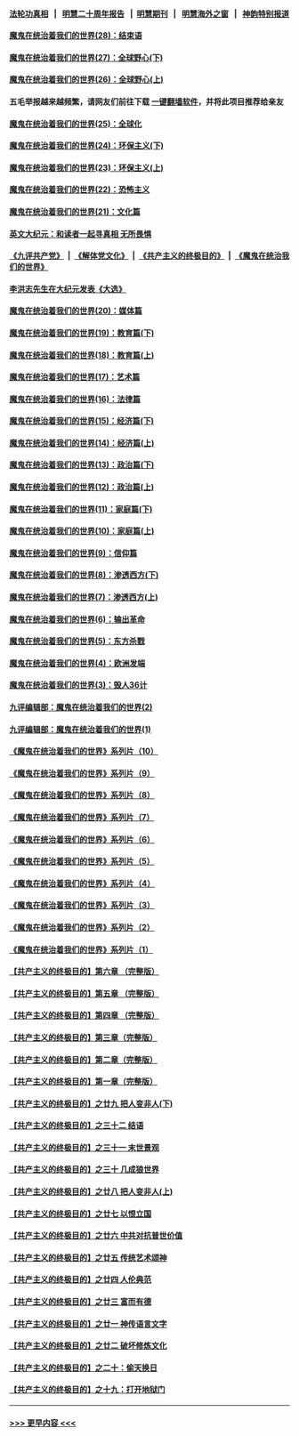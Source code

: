 #### [法轮功真相](https://github.com/gfw-breaker/truth/blob/master/README.md?t=0) &nbsp;&nbsp;|&nbsp;&nbsp; [明慧二十周年报告](https://github.com/gfw-breaker/mh-reports/blob/master/README.md?t=0) &nbsp;&nbsp;|&nbsp;&nbsp;[明慧期刊](https://github.com/gfw-breaker/mh-qikan) &nbsp;&nbsp;|&nbsp;&nbsp; [明慧海外之窗](https://github.com/gfw-breaker/mh-news/blob/master/README.md?t=0) &nbsp;&nbsp;|&nbsp;&nbsp; [神韵特别报道](https://github.com/gfw-breaker/mh-news/blob/master/shenyun.md?t=0)
#### [魔鬼在统治着我们的世界(28)：结束语](../pages/nsc422/n10936246.md?t=07211101) 
#### [魔鬼在统治着我们的世界(27)：全球野心(下)](../pages/nsc422/n10928319.md?t=07211101) 
#### [魔鬼在统治着我们的世界(26)：全球野心(上)](../pages/nsc422/n10900318.md?t=07211101) 
#### 五毛举报越来越频繁，请网友们前往下载 [一键翻墙软件](https://github.com/gfw-breaker/ssr-accounts)，并将此项目推荐给亲友
#### [魔鬼在统治着我们的世界(25)：全球化](../pages/nsc422/n10788205.md?t=07211101) 
#### [魔鬼在统治着我们的世界(24)：环保主义(下)](../pages/nsc422/n10695307.md?t=07211101) 
#### [魔鬼在统治着我们的世界(23)：环保主义(上)](../pages/nsc422/n10688613.md?t=07211101) 
#### [魔鬼在统治着我们的世界(22)：恐怖主义](../pages/nsc422/n10614727.md?t=07211101) 
#### [魔鬼在统治着我们的世界(21)：文化篇](../pages/nsc422/n10597706.md?t=07211101) 
#### [英文大纪元：和读者一起寻真相 无所畏惧](../pages/nsc422/n12542027.md?t=07211101) 
#### [《九评共产党》](https://github.com/begood0513/9ping.md/blob/master/README.md) &nbsp;|&nbsp; [《解体党文化》](../../../../jtdwh.md/blob/master/README.md)  &nbsp;|&nbsp; [《共产主义的终极目的》](../../../../gczydzjmd.md/blob/master/README.md) &nbsp;|&nbsp; [《魔鬼在统治我们的世界》](../../../../mgztzwmdsj.md/blob/master/README.md) 
#### [李洪志先生在大纪元发表《大选》](../pages/nsc422/n12534746.md?t=07211101) 
#### [魔鬼在统治着我们的世界(20)：媒体篇](../pages/nsc422/n10586579.md?t=07211101) 
#### [魔鬼在统治着我们的世界(19)：教育篇(下)](../pages/nsc422/n10564808.md?t=07211101) 
#### [魔鬼在统治着我们的世界(18)：教育篇(上)](../pages/nsc422/n10526970.md?t=07211101) 
#### [魔鬼在统治着我们的世界(17)：艺术篇](../pages/nsc422/n10499093.md?t=07211101) 
#### [魔鬼在统治着我们的世界(16)：法律篇](../pages/nsc422/n10485969.md?t=07211101) 
#### [魔鬼在统治着我们的世界(15)：经济篇(下)](../pages/nsc422/n10469975.md?t=07211101) 
#### [魔鬼在统治着我们的世界(14)：经济篇(上)](../pages/nsc422/n10457370.md?t=07211101) 
#### [魔鬼在统治着我们的世界(13)：政治篇(下)](../pages/nsc422/n10448270.md?t=07211101) 
#### [魔鬼在统治着我们的世界(12)：政治篇(上)](../pages/nsc422/n10444576.md?t=07211101) 
#### [魔鬼在统治着我们的世界(11)：家庭篇(下)](../pages/nsc422/n10440961.md?t=07211101) 
#### [魔鬼在统治着我们的世界(10)：家庭篇(上)](../pages/nsc422/n10435448.md?t=07211101) 
#### [魔鬼在统治着我们的世界(9)：信仰篇](../pages/nsc422/n10432159.md?t=07211101) 
#### [魔鬼在统治着我们的世界(8)：渗透西方(下)](../pages/nsc422/n10429603.md?t=07211101) 
#### [魔鬼在统治着我们的世界(7)：渗透西方(上)](../pages/nsc422/n10426013.md?t=07211101) 
#### [魔鬼在统治着我们的世界(6)：输出革命](../pages/nsc422/n10421536.md?t=07211101) 
#### [魔鬼在统治着我们的世界(5)：东方杀戮](../pages/nsc422/n10417707.md?t=07211101) 
#### [魔鬼在统治着我们的世界(4)：欧洲发端](../pages/nsc422/n10414890.md?t=07211101) 
#### [魔鬼在统治着我们的世界(3)：毁人36计](../pages/nsc422/n10411583.md?t=07211101) 
#### [九评编辑部：魔鬼在统治着我们的世界(2)](../pages/nsc422/n10410036.md?t=07211101) 
#### [九评编辑部：魔鬼在统治着我们的世界(1)](../pages/nsc422/n10406825.md?t=07211101) 
#### [《魔鬼在统治着我们的世界》系列片（10）](../pages/nsc422/n12292670.md?t=07211101) 
#### [《魔鬼在统治着我们的世界》系列片（9）](../pages/nsc422/n12290859.md?t=07211101) 
#### [《魔鬼在统治着我们的世界》系列片（8）](../pages/nsc422/n12287445.md?t=07211101) 
#### [《魔鬼在统治着我们的世界》系列片（7）](../pages/nsc422/n12283425.md?t=07211101) 
#### [《魔鬼在统治着我们的世界》系列片（6）](../pages/nsc422/n12282314.md?t=07211101) 
#### [《魔鬼在统治着我们的世界》系列片（5）](../pages/nsc422/n12281419.md?t=07211101) 
#### [《魔鬼在统治着我们的世界》系列片（4）](../pages/nsc422/n12274024.md?t=07211101) 
#### [《魔鬼在统治着我们的世界》系列片（3）](../pages/nsc422/n12271322.md?t=07211101) 
#### [《魔鬼在统治着我们的世界》系列片（2）](../pages/nsc422/n12269049.md?t=07211101) 
#### [《魔鬼在统治着我们的世界》系列片（1）](../pages/nsc422/n12267575.md?t=07211101) 
#### [【共产主义的终极目的】第六章 （完整版）](../pages/nsc422/n11428913.md?t=07211101) 
#### [【共产主义的终极目的】第五章 （完整版）](../pages/nsc422/n11428912.md?t=07211101) 
#### [【共产主义的终极目的】第四章 （完整版）](../pages/nsc422/n11428907.md?t=07211101) 
#### [【共产主义的终极目的】第三章（完整版）](../pages/nsc422/n11428848.md?t=07211101) 
#### [【共产主义的终极目的】第二章（完整版）](../pages/nsc422/n11428831.md?t=07211101) 
#### [【共产主义的终极目的】第一章（完整版）](../pages/nsc422/n11417651.md?t=07211101) 
#### [【共产主义的终极目的】之廿九 把人变非人(下)](../pages/nsc422/n11344140.md?t=07211101) 
#### [【共产主义的终极目的】之三十二 结语](../pages/nsc422/n11360535.md?t=07211101) 
#### [【共产主义的终极目的】之三十一 末世景观](../pages/nsc422/n11351129.md?t=07211101) 
#### [【共产主义的终极目的】之三十 几成狼世界](../pages/nsc422/n11348280.md?t=07211101) 
#### [【共产主义的终极目的】之廿八 把人变非人(上)](../pages/nsc422/n11340492.md?t=07211101) 
#### [【共产主义的终极目的】之廿七 以恨立国](../pages/nsc422/n11336944.md?t=07211101) 
#### [【共产主义的终极目的】之廿六 中共对抗普世价值](../pages/nsc422/n11324785.md?t=07211101) 
#### [【共产主义的终极目的】之廿五 传统艺术颂神](../pages/nsc422/n11296396.md?t=07211101) 
#### [【共产主义的终极目的】之廿四 人伦典范](../pages/nsc422/n11296397.md?t=07211101) 
#### [【共产主义的终极目的】之廿三 富而有德](../pages/nsc422/n11283598.md?t=07211101) 
#### [【共产主义的终极目的】之廿一 神传语言文字](../pages/nsc422/n11263265.md?t=07211101) 
#### [【共产主义的终极目的】之廿二 破坏修炼文化](../pages/nsc422/n11245728.md?t=07211101) 
#### [【共产主义的终极目的】之二十：偷天换日](../pages/nsc422/n11238846.md?t=07211101) 
#### [【共产主义的终极目的】之十九：打开地狱门](../pages/nsc422/n11206376.md?t=07211101) 

----
#### [ >>> 更早内容 <<< ](../indexes/nsc422-earlier.md)
